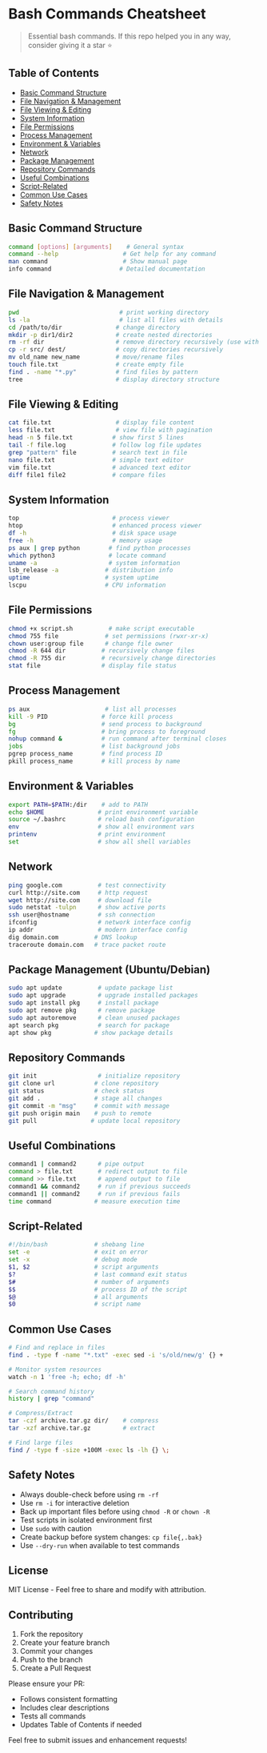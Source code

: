# Bash Commands Cheatsheet

> Essential bash commands. If this repo helped you in any way, consider giving it a star ⭐

## Table of Contents
- [Basic Command Structure](#basic-command-structure)
- [File Navigation & Management](#file-navigation--management)
- [File Viewing & Editing](#file-viewing--editing)
- [System Information](#system-information)
- [File Permissions](#file-permissions)
- [Process Management](#process-management)
- [Environment & Variables](#environment--variables)
- [Network](#network)
- [Package Management](#package-management-ubuntudebian)
- [Repository Commands](#repository-commands)
- [Useful Combinations](#useful-combinations)
- [Script-Related](#script-related)
- [Common Use Cases](#common-use-cases)
- [Safety Notes](#safety-notes)

## Basic Command Structure
```bash
command [options] [arguments]    # General syntax
command --help                  # Get help for any command
man command                     # Show manual page
info command                   # Detailed documentation
```

## File Navigation & Management
```bash
pwd                            # print working directory
ls -la                         # list all files with details
cd /path/to/dir               # change directory
mkdir -p dir1/dir2            # create nested directories
rm -rf dir                    # remove directory recursively (use with caution!)
cp -r src/ dest/              # copy directories recursively
mv old_name new_name          # move/rename files
touch file.txt                # create empty file
find . -name "*.py"           # find files by pattern
tree                          # display directory structure
```

## File Viewing & Editing
```bash
cat file.txt                  # display file content
less file.txt                 # view file with pagination
head -n 5 file.txt           # show first 5 lines
tail -f file.log             # follow log file updates
grep "pattern" file          # search text in file
nano file.txt                # simple text editor
vim file.txt                 # advanced text editor
diff file1 file2             # compare files
```

## System Information 
```bash
top                          # process viewer
htop                         # enhanced process viewer
df -h                        # disk space usage
free -h                      # memory usage 
ps aux | grep python        # find python processes
which python3               # locate command
uname -a                    # system information
lsb_release -a             # distribution info
uptime                     # system uptime
lscpu                      # CPU information
```

## File Permissions 
```bash
chmod +x script.sh          # make script executable
chmod 755 file             # set permissions (rwxr-xr-x)
chown user:group file      # change file owner
chmod -R 644 dir          # recursively change files
chmod -R 755 dir          # recursively change directories
stat file                 # display file status
```

## Process Management 
```bash
ps aux                     # list all processes
kill -9 PID               # force kill process
bg                        # send process to background
fg                        # bring process to foreground
nohup command &           # run command after terminal closes
jobs                      # list background jobs
pgrep process_name        # find process ID
pkill process_name        # kill process by name
```

## Environment & Variables
```bash
export PATH=$PATH:/dir    # add to PATH
echo $HOME               # print environment variable
source ~/.bashrc         # reload bash configuration
env                      # show all environment vars
printenv                 # print environment
set                      # show all shell variables
```

## Network
```bash
ping google.com          # test connectivity
curl http://site.com     # http request
wget http://site.com     # download file
sudo netstat -tulpn      # show active ports
ssh user@hostname        # ssh connection
ifconfig                 # network interface config
ip addr                  # modern interface config
dig domain.com          # DNS lookup
traceroute domain.com   # trace packet route
```

## Package Management (Ubuntu/Debian)
```bash
sudo apt update          # update package list 
sudo apt upgrade         # upgrade installed packages
sudo apt install pkg     # install package
sudo apt remove pkg      # remove package
sudo apt autoremove      # clean unused packages
apt search pkg           # search for package
apt show pkg            # show package details
```

## Repository Commands
```bash
git init                 # initialize repository
git clone url           # clone repository
git status              # check status
git add .               # stage all changes
git commit -m "msg"     # commit with message
git push origin main    # push to remote
git pull               # update local repository
```

## Useful Combinations
```bash
command1 | command2      # pipe output
command > file.txt       # redirect output to file
command >> file.txt      # append output to file
command1 && command2     # run if previous succeeds
command1 || command2     # run if previous fails
time command            # measure execution time
```

## Script-Related
```bash
#!/bin/bash             # shebang line
set -e                  # exit on error
set -x                  # debug mode
$1, $2                  # script arguments
$?                      # last command exit status
$#                      # number of arguments
$$                      # process ID of the script
$@                      # all arguments
$0                      # script name
```

## Common Use Cases
```bash
# Find and replace in files
find . -type f -name "*.txt" -exec sed -i 's/old/new/g' {} +

# Monitor system resources
watch -n 1 'free -h; echo; df -h'

# Search command history
history | grep "command"

# Compress/Extract
tar -czf archive.tar.gz dir/    # compress
tar -xzf archive.tar.gz         # extract

# Find large files
find / -type f -size +100M -exec ls -lh {} \;
```

## Safety Notes
- Always double-check before using `rm -rf`
- Use `rm -i` for interactive deletion
- Back up important files before using `chmod -R` or `chown -R`
- Test scripts in isolated environment first
- Use `sudo` with caution
- Create backup before system changes: `cp file{,.bak}`
- Use `--dry-run` when available to test commands

## License

MIT License - Feel free to share and modify with attribution.

## Contributing

1. Fork the repository
2. Create your feature branch
3. Commit your changes
4. Push to the branch
5. Create a Pull Request

Please ensure your PR:
- Follows consistent formatting
- Includes clear descriptions
- Tests all commands
- Updates Table of Contents if needed

Feel free to submit issues and enhancement requests!
